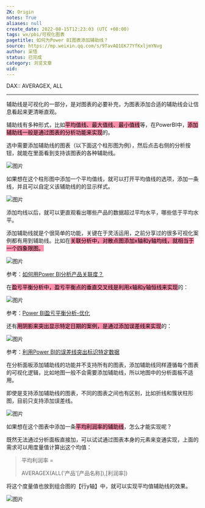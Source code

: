 ```yaml
---
ZK: Origin
notes: True
aliases: null
create_date: 2022-08-15T12:23:03 (UTC +08:00)
tags: wx/pbi/可视化图表
pagetitle: 如何为Power BI图表添加辅助线？
source: https://mp.weixin.qq.com/s/9TavAQ1EK77YfKxljmYNvg
author: 采悟
status: 已完成
category: 浏览文章
uid: 
---
```


DAX:: AVERAGEX, ALL

---

辅助线是可视化的一部分，是对图表的必要补充，为图表添加合适的辅助线会让信息看起来更清晰直观。  

辅助线有多种形式，比如<mark style="background: #FF5582A6;">平均值线、最大值线、最小值线</mark>等，在PowerBI中，<mark style="background: #FF5582A6;">添加辅助线一般是通过图表的分析功能来实现</mark>的。  

选中需要添加辅助线的图表（以下面这个柱形图为例），然后点击右侧的分析按钮，就能在里面看到支持该图表的各种辅助线。  

![图片](https://mmbiz.qpic.cn/mmbiz_png/aHEbZtANQJPavjY3lPGForcyWNmqZO5nJIVK7sTqL0v3rDayicibcQTeXFMT1r1wAHyQBkIZzb9q8S8OyCszajkQ/640?wx_fmt=png&wxfrom=5&wx_lazy=1&wx_co=1)

如果想在这个柱形图中添加一个平均值线，就可以打开平均值线的选项，添加一条线，并且可以自定义该辅助线的的显示样式。  

![图片](https://mmbiz.qpic.cn/mmbiz_png/aHEbZtANQJPavjY3lPGForcyWNmqZO5ntAicOEY13Uz5h6ydDyN96E4dDHhlmvKGYmbJQchap2hbDOqc85jibxiag/640?wx_fmt=png&wxfrom=5&wx_lazy=1&wx_co=1)

添加均线以后，就可以更直观看出哪些产品的数据超过平均水平，哪些低于平均水平。  

添加辅助线就是个很简单的功能，关键在于灵活运用，之前分享过的很多可视化案例都有用到辅助线。比如在<mark style="background: #FF5582A6;">关联分析中，对散点图添加x轴和y轴均线，就相当于一个四象限图。</mark>

![图片](https://mmbiz.qpic.cn/mmbiz_gif/aHEbZtANQJPMPdM3A09z3t8qjkeKibMjFznlCWZZnSJHeVlxrd2LJ15QmKRS5yHLLrfrVxgXJHf26RoSZu54ibuA/640?wx_fmt=gif&wxfrom=5&wx_lazy=1)

参考：[如何用Power BI分析产品关联度？](http://mp.weixin.qq.com/s?__biz=MzA4MzQwMjY4MA==&mid=2484068422&idx=1&sn=218b3a331f4ea648d4c3e2d0e05701e4&chksm=8e0c4a91b97bc387219523f5ae09fa32e60a8c04b3d02bbdc2763bd6e72ae09f32f1ee1b4e7d&scene=21#wechat_redirect)  

在<mark style="background: #FF5582A6;">盈亏平衡分析中，盈亏平衡点的垂直交叉线是利用x轴和y轴恒线来实现</mark>的：

![图片](https://mmbiz.qpic.cn/mmbiz_gif/aHEbZtANQJMdLcDZj9oMDDzaIvqXibV2lYASicpAOWiaepIA0uvx7H3zXFh1hS0SEDaF0Xos6tdcVuOs6sat8kcgg/640?wx_fmt=gif&wxfrom=5&wx_lazy=1)

参考：[Power BI盈亏平衡分析-优化](http://mp.weixin.qq.com/s?__biz=MzA4MzQwMjY4MA==&mid=2484077048&idx=1&sn=b3da0a4079ed8366c67982912e795d59&chksm=8e13ab2fb964223978c16d5647e4a28eaeb50bc7338c4e82f4e14f2cddc8bb844b956f09beb6&scene=21#wechat_redirect)

还有<mark style="background: #FF5582A6;">用阴影来突出显示特定日期的案例，是通过添加误差线来实现</mark>的：  

![图片](https://mmbiz.qpic.cn/mmbiz_png/aHEbZtANQJPtJqPCmPPTn0EC7W4Oz6kZeVISzFgPPHrt6DAJapt5G1hRqtAk2NoEV3lMvkQ07wqadbCyzxqVUA/640?wx_fmt=png&wxfrom=5&wx_lazy=1&wx_co=1)

参考：[利用Power BI的误差线突出标识特定数据](http://mp.weixin.qq.com/s?__biz=MzA4MzQwMjY4MA==&mid=2484080740&idx=1&sn=35d79fe9b07ef220758b30b87824d3da&chksm=8e13bab3b96433a5ffd300747ed6c1fc8b8711a7167a90a91a44f5776cdd3ab16022f37bf057&scene=21#wechat_redirect)  

在分析面板添加辅助线的功能并不支持所有的图表，添加辅助线同样遵循每个图表的可视化逻辑，比如地图一般不会需要添加辅助线，所以地图中的分析面板不适用。

即使是支持添加辅助线的图表，不同的图表之间也有区别，比如折线和簇状柱形图，目前只支持添加误差线。 

![图片](https://mmbiz.qpic.cn/mmbiz_png/aHEbZtANQJPavjY3lPGForcyWNmqZO5n9DteOKYxrIgaqHwuIseK2ibXItUheDz9aXSYuQc7W6Pd0CXQAmhBh6Q/640?wx_fmt=png&wxfrom=5&wx_lazy=1&wx_co=1)

如果想在这个图表中添加一条<mark style="background: #FF5582A6;">平均利润率的辅助线</mark>，怎么才能实现呢？

既然无法通过分析面板直接加，可以试试通过图表本身的元素来变通实现，上面的需求可以用度量值计算出这个均值：  

> 平均利润率 = 
> 
> AVERAGEX(ALL('产品'\[产品名称\]),\[利润率\])

将这个度量值也放到组合图的【行y轴】中，就可以实现平均值辅助线的效果。  

![图片](https://mmbiz.qpic.cn/mmbiz_png/aHEbZtANQJObiasxnicSjd7UArft4Y463q7ZwvhNakl3XZa2ibt9G0eSEricIRLCXGbRxsBBp1JDxWVJ0982cakzhQ/640?wx_fmt=png&wxfrom=5&wx_lazy=1&wx_co=1)
